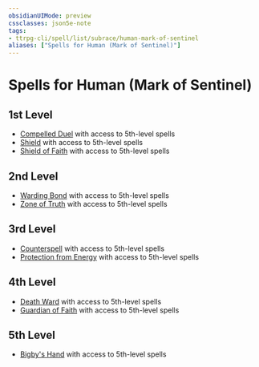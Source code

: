 ```yaml
---
obsidianUIMode: preview
cssclasses: json5e-note
tags:
- ttrpg-cli/spell/list/subrace/human-mark-of-sentinel
aliases: ["Spells for Human (Mark of Sentinel)"]
---
```

# Spells for Human (Mark of Sentinel)

## 1st Level

- [Compelled Duel](Misc%20Files/CLI/compendium/spells/compelled-duel-xphb.md "XPHB") with access to 5th-level spells
- [Shield](Misc%20Files/CLI/compendium/spells/shield-xphb.md "XPHB") with access to 5th-level spells
- [Shield of Faith](Misc%20Files/CLI/compendium/spells/shield-of-faith-xphb.md "XPHB") with access to 5th-level spells

## 2nd Level

- [Warding Bond](Misc%20Files/CLI/compendium/spells/warding-bond-xphb.md "XPHB") with access to 5th-level spells
- [Zone of Truth](Misc%20Files/CLI/compendium/spells/zone-of-truth-xphb.md "XPHB") with access to 5th-level spells

## 3rd Level

- [Counterspell](Misc%20Files/CLI/compendium/spells/counterspell-xphb.md "XPHB") with access to 5th-level spells
- [Protection from Energy](Misc%20Files/CLI/compendium/spells/protection-from-energy-xphb.md "XPHB") with access to 5th-level spells

## 4th Level

- [Death Ward](Misc%20Files/CLI/compendium/spells/death-ward-xphb.md "XPHB") with access to 5th-level spells
- [Guardian of Faith](Misc%20Files/CLI/compendium/spells/guardian-of-faith-xphb.md "XPHB") with access to 5th-level spells

## 5th Level

- [Bigby's Hand](Misc%20Files/CLI/compendium/spells/bigbys-hand-xphb.md "XPHB") with access to 5th-level spells